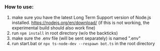 ### How to use:

1. make sure you have the latest Long Term Support version of Node.js installed. https://nodejs.org/en/download/ (if this is not working, the experimental build should also work fine) 
2. run `npm install` in root directory (w/o the backticks)
3. make sure the .env file (will be sent separately) is named ".env"
4. run start.bat or `npx ts-node-dev --respawn bot.ts` in the root directory